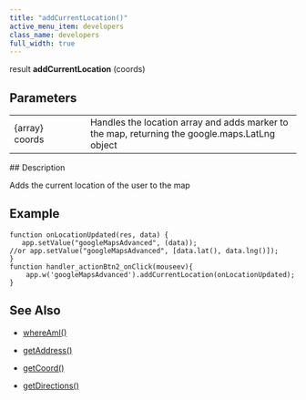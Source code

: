 ```yaml
---
title: "addCurrentLocation()"
active_menu_item: developers
class_name: developers
full_width: true
---
```



result **addCurrentLocation** (coords)

## Parameters

<table>
<tr>
<td width="169">
{array} coords

</td>
<td width="17">
</td>
<td width="694">
Handles the location array and adds marker to the map, returning the google.maps.LatLng object

</td>
</tr>
</table>
## Description

Adds the current location of the user to the map

## **Example**

    function onLocationUpdated(res, data) {
       app.setValue("googleMapsAdvanced", (data)); 
    //or app.setValue("googleMapsAdvanced", [data.lat(), data.lng()]);
    }
    function handler_actionBtn2_onClick(mouseev){
        app.w('googleMapsAdvanced').addCurrentLocation(onLocationUpdated);
    }
   

## **See Also**

 - [whereAmI()](/developers/user-guide/scripting-apis/client-api/widget-object-functions/advanced-maps/whereami)

 - [getAddress()](/developers/user-guide/scripting-apis/client-api/widget-object-functions/advanced-maps/getaddress)

 - [getCoord()](/developers/user-guide/scripting-apis/client-api/widget-object-functions/advanced-maps/getcoord)

 - [getDirections()](/developers/user-guide/scripting-apis/client-api/widget-object-functions/advanced-maps/getdirections)

